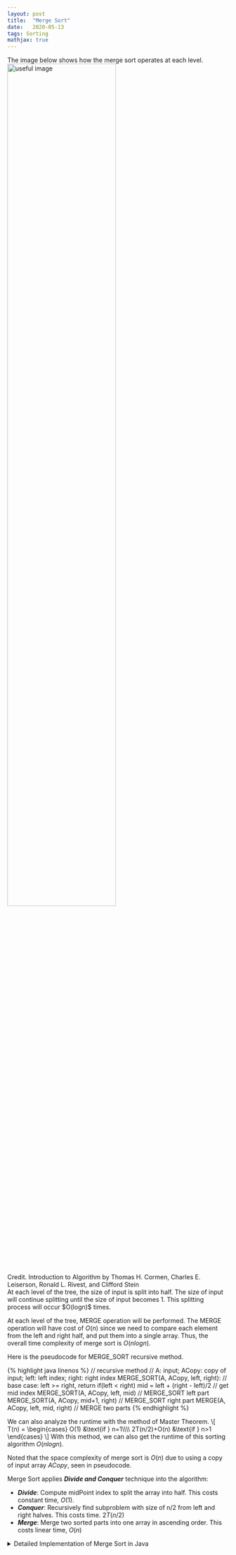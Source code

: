 ```yaml
---
layout: post
title:  "Merge Sort"
date:   2020-05-13
tags: Sorting
mathjax: true
---
```

The image below shows how the merge sort operates at each level. 
<img src="https://zl323.github.io/assets/postImg/mergeSort1.png" alt="useful image" height="70%" width="70%">
<figcaption>Credit. Introduction to Algorithm by Thomas H. Cormen, Charles E. Leiserson, Ronald L. Rivest, and Clifford Stein</figcaption>
At each level of the tree, the size of input is split into half. The size of input will continue splitting until the size of input becomes 1. This splitting process will occur $O(logn)$ times.

At each level of the tree, MERGE operation will be performed. The MERGE operation will have cost of $O(n)$ since we need to compare each element from the left and right half, and put them into a single array. Thus, the overall time complexity of merge sort is $O(nlogn)$.

Here is the pseudocode for MERGE_SORT recursive method.

{% highlight java linenos %}
// recursive method
// A: input; ACopy: copy of input; left: left index; right: right index
MERGE_SORT(A, ACopy, left, right):
  // base case: left >= right, return
  if(left < right)
    mid = left + (right - left)/2       // get mid index
    MERGE_SORT(A, ACopy, left, mid)     // MERGE_SORT left part
    MERGE_SORT(A, ACopy, mid+1, right)  // MERGE_SORT right part
    MERGE(A, ACopy, left, mid, right)   // MERGE two parts
{% endhighlight %}

We can also analyze the runtime with the method of Master Theorem.
\\[
T(n) =
  \begin{cases}
    O(1) &\text{if } n=1\\\\\\\\
    2T(n/2)+O(n) &\text{if } n>1
  \end{cases}
\\]
With this method, we can also get the runtime of this sorting algorithm $O(nlogn)$.

Noted that the space complexity of merge sort is $O(n)$ due to using a copy of input array $ACopy$, seen in pseudocode.

Merge Sort applies ***Divide and Conquer*** technique into the algorithm:
- ***Divide***: Compute midPoint index to split the array into half. This costs constant time, $O(1)$.
- ***Conquer***: Recursively find subproblem with size of n/2 from left and right halves. This costs time. $2T(n/2)$
- ***Merge***: Merge two sorted parts into one array in ascending order. This costs linear time, $O(n)$

<details>
<summary>Detailed Implementation of Merge Sort in Java</summary>

{% highlight java linenos %}
// recursive method
// A: input; ACopy: copy of input; left: left index; right: right index
MERGE_SORT(A, ACopy, left, right):
  // base case: left >= right, return
  if(left < right)
    mid = left + (right - left)/2       // get mid index
    MERGE_SORT(A, ACopy, left, mid)     // MERGE_SORT left part
    MERGE_SORT(A, ACopy, mid+1, right)  // MERGE_SORT right part
    MERGE(A, ACopy, left, mid, right)   // MERGE two parts
{% endhighlight %}

</details>